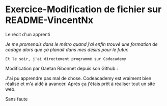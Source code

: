 # Exercice-Modification de fichier sur README-VincentNx

Le récit d'un apprenti

_Je me promenais dans le métro quand j'ai enfin trouvé une formation de codage alors que ça planait dans mes désirs pour le futur._
```
Et le soir, j'ai directement programmé sur Codecademy
```

Modification par Gaetan Ribonnet depuis son Github :

J'ai pu apprendre pas mal de chose.
Codeacademy est vraiment bien réalisé et m'a aidé à avancer.
Après ça j'étais prêt à réaliser tout un site web.

Sans faute
